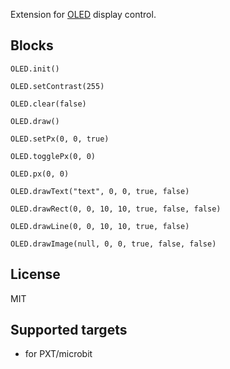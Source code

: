 Extension for [OLED](https://www.elecfreaks.com/learn-en/microbitOctopus/output/octopus_ef03155.html) display control.

<!--
## Blocks
<ins>***color***</ins> is the color of pixel on the OLED display. The `true` means that the pixel will be on, `false` means that the pixel will be off.

<ins>***x***</ins> and <ins>***y***</ins> are the x and y positions. Point 0,0 is in the upper left corner of the display. The display is 128 pixels wide (x) and 64 pixels high (y). This means that <ins>***x***</ins> can be from 0 to 127 and <ins>***y***</ins> can be from 0 to 63.

<ins>***toggle***</ins> sets whether pixel inversion is used instead of pixel redrawing.

### init OLED display (`OLED.init()`)
  Initalize OLED display connected at address 60 (0x3C) on I2C. Must be called when the program starts.
### set contrast <ins>***contrast***</ins> (`OLED.setContrast`)
  Sets contrast of display (0 to 255).
### clear <ins>***color***</ins> (`OLED.clear(false)`)
  Fills the display with <ins>***color***</ins>.
### draw (`OLED.draw()`)
  Sends data to the OLED display. You have to call it whenever you want to update the display.
### set pixel at x <ins>***x***</ins> y <ins>***y***</ins> to <ins>***color***</ins> (`OLED.setPx(0, 0, true)`)
  Sets the pixel color at position <ins>***x***</ins> <ins>***y***</ins> to <ins>***color***</ins>.
### toggle pixel at x <ins>***x***</ins> y <ins>***y***</ins> (`OLED.togglePx(0, 0)`)
  Toggles the pixel color at position <ins>***x***</ins> <ins>***y***</ins>.
### pixel at x <ins>***x***</ins> y <ins>***y***</ins> (`OLED.px(0, 0)`)
  Returns the pixel color at position <ins>***x***</ins> <ins>***y***</ins>.
### draw text <ins>***text***</ins> at x <ins>***x***</ins> y <ins>***y***</ins> color <ins>***color***</ins> toggle <ins>***toggle***</ins> (`OLED.drawText("", 0, 0, true)`)
  Draws the text <ins>***text***</ins>, which has the upper left corner at position <ins>***x***</ins> <ins>***y***</ins>. The color of the text is determined by <ins>***color***</ins>.
### draw rect at x1 <ins>***x1***</ins> y1 <ins>***y1***</ins> x2 <ins>***x2***</ins> y2 <ins>***y2***</ins> color <ins>***color***</ins> fill <ins>***fill***</ins> toggle <ins>***toggle***</ins> (`OLED.drawRect(0, 0, 0, 0, true, false)`)
  Draws a rectangle with the upper left vertex at position <ins>***x1***</ins> <ins>***y1***</ins> and the lower right vertex at position <ins>***x2***</ins> <ins>***y2***</ins>. The <ins>***fill***</ins> option specifies whether the rectangle will be filled with the <ins>***color***</ins> color. If `false`, then only the outline is drawn.
### draw line from x <ins>***x1***</ins> y <ins>***y1***</ins> to x <ins>***x1***</ins> y <ins>***y1***</ins> color <ins>***color***</ins> toggle <ins>***toggle***</ins> (`OLED.drawLine(0, 0, 0, 0, true)`)
  Draws a line from position <ins>***x1***</ins> <ins>***y1***</ins> to position <ins>***x2***</ins> <ins>***y2***.
### show image <ins>***image***</ins> x <ins>***x***</ins> y <ins>***y***</ins> color <ins>***color***</ins> background <ins>***background***</ins> toggle <ins>***toggle***</ins> (`OLED.drawImage(null, 0, 0, true, false)`)
  Show <ins>***image***</ins> of type Image at position <ins>***x***</ins> <ins>***y***</ins>. Fields filled in white in the image are drawn in <ins>***color***</ins> on the OLED display. The <ins>***background***</ins> determines whether fields that are not filled with white are also drawn. The **_Imageio_** library is useful for this command: [https://github.com/Pythom1234/pxt-imageio](https://github.com/Pythom1234/pxt-imageio)
-->

## Blocks
```block
OLED.init()
```
```block
OLED.setContrast(255)
```
```block
OLED.clear(false)
```
```block
OLED.draw()
```
```block
OLED.setPx(0, 0, true)
```
```block
OLED.togglePx(0, 0)
```
```block
OLED.px(0, 0)
```
```block
OLED.drawText("text", 0, 0, true, false)
```
```block
OLED.drawRect(0, 0, 10, 10, true, false, false)
```
```block
OLED.drawLine(0, 0, 10, 10, true, false)
```
```block
OLED.drawImage(null, 0, 0, true, false, false)
```


## License
MIT

## Supported targets
* for PXT/microbit

